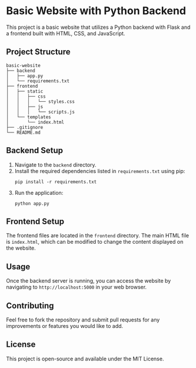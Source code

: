# Basic Website with Python Backend

This project is a basic website that utilizes a Python backend with Flask and a frontend built with HTML, CSS, and JavaScript.

## Project Structure

```
basic-website
├── backend
│   ├── app.py
│   └── requirements.txt
├── frontend
│   ├── static
│   │   ├── css
│   │   │   └── styles.css
│   │   ├── js
│   │   │   └── scripts.js
│   └── templates
│       └── index.html
├── .gitignore
└── README.md
```

## Backend Setup

1. Navigate to the `backend` directory.
2. Install the required dependencies listed in `requirements.txt` using pip:
   ```
   pip install -r requirements.txt
   ```
3. Run the application:
   ```
   python app.py
   ```

## Frontend Setup

The frontend files are located in the `frontend` directory. The main HTML file is `index.html`, which can be modified to change the content displayed on the website.

## Usage

Once the backend server is running, you can access the website by navigating to `http://localhost:5000` in your web browser.

## Contributing

Feel free to fork the repository and submit pull requests for any improvements or features you would like to add.

## License

This project is open-source and available under the MIT License.
